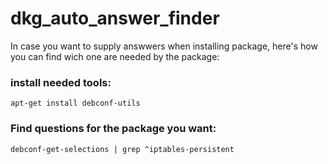 # dkg_auto_answer_finder

In case you want to supply answwers when installing package, here's how you can find wich one are needed by the package:  

### install needed tools:
```shell
apt-get install debconf-utils 
```  
### Find questions for the package you want:
```shell
debconf-get-selections | grep ^iptables-persistent
```
